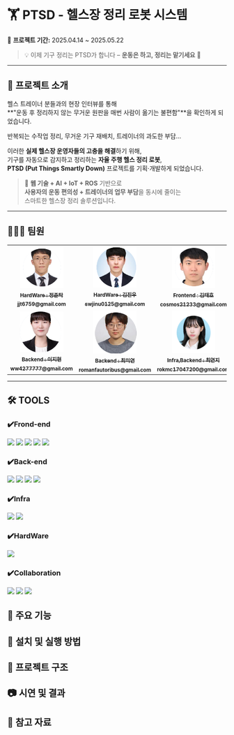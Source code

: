 # 🏋️ PTSD - 헬스장 정리 로봇 시스템  
📅 **프로젝트 기간:** 2025.04.14 ~ 2025.05.22  

> 💡 이제 기구 정리는 PTSD가 합니다 – **운동은 하고, 정리는 맡기세요** 💪



---

## 🧾 프로젝트 소개

헬스 트레이너 분들과의 현장 인터뷰를 통해  
**"운동 후 정리하지 않는 무거운 원판을 매번 사람이 옮기는 불편함"**을 확인하게 되었습니다.

반복되는 수작업 정리, 무거운 기구 재배치, 트레이너의 과도한 부담…

이러한 **실제 헬스장 운영자들의 고충을 해결**하기 위해,  
기구를 자동으로 감지하고 정리하는 **자율 주행 헬스 정리 로봇**,  
**PTSD (Put Things Smartly Down)** 프로젝트를 기획·개발하게 되었습니다.

> 🚀 **웹 기술 + AI + IoT + ROS** 기반으로  
> **사용자의 운동 편의성 + 트레이너의 업무 부담**을 동시에 줄이는  
> 스마트한 헬스장 정리 솔루션입니다.

---

## 🧑‍🤝‍🧑 팀원

<table>
  <tbody>
    <tr>
      <td align="center">
        <a href="#"><img src="./image/jt.png" width="100px;" alt=""/><br />
        <sub><b>HardWare : 정준탁<br>jjt6759@gmail.com</b></sub></a><br />
      </td>
      <td align="center">
        <a href="#"><img src="./image/jw.png" width="100px;" alt=""/><br />
        <sub><b>HardWare : 김진우<br>swjinu0125@gmail.com</b></sub></a><br />
      </td>
      <td align="center">
        <a href="#"><img src="./image/th.png" width="100px;" alt=""/><br />
        <sub><b>Frontend : 김태호<br>cosmos21233@gmail.com</b></sub></a><br />
      </td>
      <td align="center">
        <a href="#"><img src="./image/jy.png" width="100px;" alt=""/><br />
        <sub><b>Frontend : 임정인<br>harperim127@gmail.com</b></sub></a><br />
      </td>
    </tr>
    <tr>
      <td align="center">
        <a href="#"><img src="./image/jh.png" width="100px;" alt=""/><br />
        <sub><b>Backend : 이지현<br>ww4277777@gmail.com</b></sub></a><br />
      </td>
      <td align="center">
        <a href="#"><img src="./image/my.png" width="100px;" alt=""/><br />
        <sub><b>Backend : 최미연<br>romanfautoribus@gmail.com</b></sub></a><br />
      </td>
      <td align="center">
        <a href="#"><img src="./image/yj.png" width="100px;" alt=""/><br />
        <sub><b>Infra,Backend : 최연지<br>rokmc17047200@gmail.com</b></sub></a><br />
      </td>
    </tr>
  </tbody>
</table>


---

## 🛠 TOOLS
### ✔️Frond-end
<img src="https://img.shields.io/badge/React-61DAFB?style=for-the-badge&logo=React&logoColor=white"/>  <img src="https://img.shields.io/badge/TypeScript-3178C6?style=for-the-badge&logo=TypeScript&logoColor=white"/>  <img src="https://img.shields.io/badge/PWA-5A0FC8?style=for-the-badge&logo=PWA&logoColor=white"/>  <img src="https://img.shields.io/badge/Node.js-339933?style=for-the-badge&logo=Node.js&logoColor=white"/>  <img src="https://img.shields.io/badge/JavaScript-F7DF1E?style=for-the-badge&logo=JavaScript&logoColor=black"/>


### ✔️Back-end
  <img src="https://img.shields.io/badge/Python-3776AB?style=for-the-badge&logo=Python&logoColor=white"/> <img src="https://img.shields.io/badge/FastAPI-009688?style=for-the-badge&logo=FastAPI&logoColor=white"/> <img src="https://img.shields.io/badge/PostgreSQL-4169E1?style=for-the-badge&logo=PostgreSQL&logoColor=white"/> <img src="https://img.shields.io/badge/VSCode-007ACC?style=for-the-badge&logo=visualstudiocode&logoColor=white"/> 


### ✔️Infra
<img src="https://img.shields.io/badge/Docker-2496ED?style=for-the-badge&logo=Docker&logoColor=white"> <img src="https://img.shields.io/badge/GitHub%20Actions-2088FF?style=for-the-badge&logo=GitHub%20Actions&logoColor=white">


### ✔️HardWare
<img src="https://img.shields.io/badge/ROS-22314E?style=for-the-badge&logo=ROS&logoColor=white"/>


### ✔️Collaboration
<img src="https://img.shields.io/badge/Jira-0052CC?style=for-the-badge&logo=Jira&logoColor=white"/> <img src="https://img.shields.io/badge/GitHub-181717?style=for-the-badge&logo=GitHub&logoColor=white"/> <img src="https://img.shields.io/badge/Discord-5865F2?style=for-the-badge&logo=Discord&logoColor=white"/>





## 🚀 주요 기능 

## 🧪 설치 및 실행 방법

## 📂 프로젝트 구조

## 📷 시연 및 결과

## 📌 참고 자료




